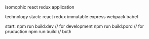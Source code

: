 isomophic react redux application


technology stack:
    react
    redux
    immutable
    express
    webpack
    babel

start:
    npm run build:dev   // for development
    npm run build:pord  // for pruduction
    npm run build       // both
    
